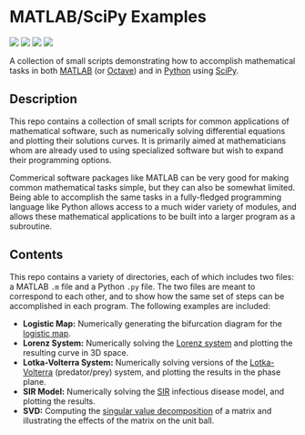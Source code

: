 # MATLAB/SciPy Examples

<a href="https://github.com/adam-rumpf/matlab-scipy-examples/search?type=code"><img src="https://img.shields.io/badge/languages-matlab | python-blue"/></a> <a href="https://github.com/adam-rumpf/matlab-scipy-examples/releases"><img src="https://img.shields.io/github/v/tag/adam-rumpf/matlab-scipy-examples"/></a> <a href="https://github.com/adam-rumpf/matlab-scipy-examples/blob/master/LICENSE"><img src="https://img.shields.io/github/license/adam-rumpf/matlab-scipy-examples"/></a> <a href="https://github.com/adam-rumpf/matlab-scipy-examples/commits/main"><img src="https://img.shields.io/maintenance/yes/2021"/></a>

A collection of small scripts demonstrating how to accomplish mathematical tasks in both [MATLAB](https://www.mathworks.com/products/matlab.html) (or [Octave](https://www.gnu.org/software/octave/index)) and in [Python](https://www.python.org/) using [SciPy](https://scipy.org/).

## Description

This repo contains a collection of small scripts for common applications of mathematical software, such as numerically solving differential equations and plotting their solutions curves. It is primarily aimed at mathematicians whom are already used to using specialized software but wish to expand their programming options.

Commerical software packages like MATLAB can be very good for making common mathematical tasks simple, but they can also be somewhat limited. Being able to accomplish the same tasks in a fully-fledged programming language like Python allows access to a much wider variety of modules, and allows these mathematical applications to be built into a larger program as a subroutine.

## Contents

This repo contains a variety of directories, each of which includes two files: a MATLAB `.m` file and a Python `.py` file. The two files are meant to correspond to each other, and to show how the same set of steps can be accomplished in each program. The following examples are included:

* **Logistic Map:** Numerically generating the bifurcation diagram for the [logistic map](https://en.wikipedia.org/wiki/Logistic_map).
* **Lorenz System:** Numerically solving the [Lorenz system](https://en.wikipedia.org/wiki/Lorenz_system) and plotting the resulting curve in 3D space.
* **Lotka-Volterra System:** Numerically solving versions of the [Lotka-Volterra](https://en.wikipedia.org/wiki/Lotka%E2%80%93Volterra_equations) (predator/prey) system, and plotting the results in the phase plane.
* **SIR Model:** Numerically solving the [SIR](https://en.wikipedia.org/wiki/Compartmental_models_in_epidemiology#The_SIR_model_without_vital_dynamics) infectious disease model, and plotting the results.
* **SVD:** Computing the [singular value decomposition](https://en.wikipedia.org/wiki/Singular_value_decomposition) of a matrix and illustrating the effects of the matrix on the unit ball.
